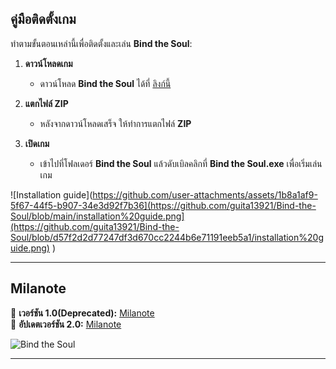 ## คู่มือติดตั้งเกม

ทำตามขั้นตอนเหล่านี้เพื่อติดตั้งและเล่น **Bind the Soul**:

1. **ดาวน์โหลดเกม**  
   - ดาวน์โหลด **Bind the Soul** ได้ที่ [ลิงก์นี้](https://drive.google.com/file/d/1giniev5S3nnTj6yaRNFYoHihSHv1Pmoq/view)

2. **แตกไฟล์ ZIP**  
   - หลังจากดาวน์โหลดเสร็จ ให้ทำการแตกไฟล์ **ZIP**

3. **เปิดเกม**  
   - เข้าไปที่โฟลเดอร์ **Bind the Soul** แล้วดับเบิลคลิกที่ **Bind the Soul.exe** เพื่อเริ่มเล่นเกม

![Installation guide](https://github.com/user-attachments/assets/1b8a1af9-5f67-44f5-b907-34e3d92f7b36](https://github.com/guita13921/Bind-the-Soul/blob/main/installation%20guide.png](https://github.com/guita13921/Bind-the-Soul/blob/d57f2d2d77247df3d670cc2244b6e71191eeb5a1/installation%20guide.png)
) 

---

## Milanote

🔗 **เวอร์ชัน 1.0(Deprecated):** [Milanote](https://app.milanote.com/1Reo1K1KDeNX2P/gameplay)  
🔗 **อัปเดตเวอร์ชัน 2.0:** [Milanote](https://app.milanote.com/1TUo8y1fUxVhb0?p=RkK1MlIgNsC)  

![Bind the Soul](https://github.com/user-attachments/assets/1b8a1af9-5f67-44f5-b907-34e3d92f7b36)  

---

